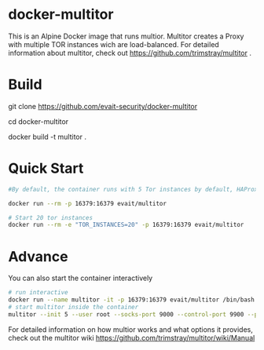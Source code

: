 # docker-multitor

This is an Alpine Docker image that runs multior. Multitor creates a Proxy with multiple TOR instances wich are load-balanced. For detailed information about multitor, check out https://github.com/trimstray/multitor .

# Build
git clone https://github.com/evait-security/docker-multitor

cd docker-multitor

docker build -t multitor .

# Quick Start

```bash
#By default, the container runs with 5 Tor instances by default, HAProxy (frontend) and Privoxy (broker), which implicate the load balancer. The proxy is set up with port 16379 and the container will be removed after use.

docker run --rm -p 16379:16379 evait/multitor

# Start 20 tor instances
docker run --rm -e "TOR_INSTANCES=20" -p 16379:16379 evait/multitor 
```

# Advance

You can also start the container interactively

```bash
# run interactive
docker run --name multitor -it -p 16379:16379 evait/multitor /bin/bash
# start multitor inside the container
multitor --init 5 --user root --socks-port 9000 --control-port 9900 --proxy privoxy --haproxy
```

For detailed information on how multior works and what options it provides, check out the multitor wiki https://github.com/trimstray/multitor/wiki/Manual
